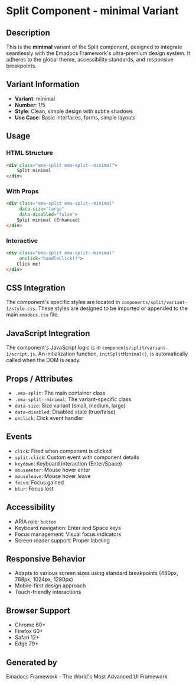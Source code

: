 # Split Component - minimal Variant

## Description
This is the **minimal** variant of the Split component, designed to integrate seamlessly with the Emadocs Framework's ultra-premium design system. It adheres to the global theme, accessibility standards, and responsive breakpoints.

## Variant Information
- **Variant**: minimal
- **Number**: 1/5
- **Style**: Clean, simple design with subtle shadows
- **Use Case**: Basic interfaces, forms, simple layouts

## Usage

### HTML Structure
```html
<div class="ema-split ema-split--minimal">
    Split minimal
</div>
```

### With Props
```html
<div class="ema-split ema-split--minimal" 
     data-size="large" 
     data-disabled="false">
    Split minimal (Enhanced)
</div>
```

### Interactive
```html
<div class="ema-split ema-split--minimal" 
     onclick="handleClick()">
    Click me!
</div>
```

## CSS Integration
The component's specific styles are located in `components/split/variant-1/style.css`. These styles are designed to be imported or appended to the main `emadocs.css` file.

## JavaScript Integration
The component's JavaScript logic is in `components/split/variant-1/script.js`. An initialization function, `initSplitMinimal()`, is automatically called when the DOM is ready.

## Props / Attributes
- `.ema-split`: The main container class
- `.ema-split--minimal`: The variant-specific class
- `data-size`: Size variant (small, medium, large)
- `data-disabled`: Disabled state (true/false)
- `onclick`: Click event handler

## Events
- `click`: Fired when component is clicked
- `split:click`: Custom event with component details
- `keydown`: Keyboard interaction (Enter/Space)
- `mouseenter`: Mouse hover enter
- `mouseleave`: Mouse hover leave
- `focus`: Focus gained
- `blur`: Focus lost

## Accessibility
- ARIA role: `button`
- Keyboard navigation: Enter and Space keys
- Focus management: Visual focus indicators
- Screen reader support: Proper labeling

## Responsive Behavior
- Adapts to various screen sizes using standard breakpoints (480px, 768px, 1024px, 1280px)
- Mobile-first design approach
- Touch-friendly interactions

## Browser Support
- Chrome 60+
- Firefox 60+
- Safari 12+
- Edge 79+

## Generated by
Emadocs Framework - The World's Most Advanced UI Framework
